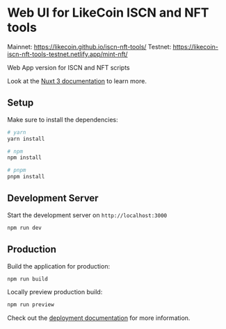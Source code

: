 # Web UI for LikeCoin ISCN and NFT tools
Mainnet: https://likecoin.github.io/iscn-nft-tools/
Testnet: https://likecoin-iscn-nft-tools-testnet.netlify.app/mint-nft/

Web App version for ISCN and NFT scripts

Look at the [Nuxt 3 documentation](https://nuxt.com/docs/getting-started/introduction) to learn more.

## Setup

Make sure to install the dependencies:

```bash
# yarn
yarn install

# npm
npm install

# pnpm
pnpm install
```

## Development Server

Start the development server on `http://localhost:3000`

```bash
npm run dev
```

## Production

Build the application for production:

```bash
npm run build
```

Locally preview production build:

```bash
npm run preview
```

Check out the [deployment documentation](https://nuxt.com/docs/getting-started/deployment) for more information.
